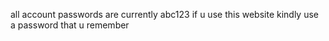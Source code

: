 all account passwords are currently abc123
if u use this website kindly use a password that u remember